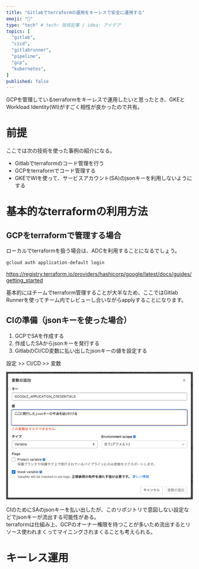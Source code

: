 ```yaml
---
title: "Gitlabでterraformの運用をキーレスで安全に運用する"
emoji: "🦊"
type: "tech" # tech: 技術記事 / idea: アイデア
topics: [
  "gitlab",
  "cicd",
  "gitlabrunner",
  "pipeline",
  "gcp",
  "kubernetes",
]
published: false
---
```


GCPを管理しているterraformをキーレスで運用したいと思ったとき、GKEとWorkload Identity(WI)がすごく相性が良かったので共有。

# 前提

ここでは次の技術を使った事例の紹介になる。

* Gitlabでterraformのコード管理を行う
* GCPをterraformでコード管理する
* GKEでWIを使って、サービスアカウント(SA)のjsonキーを利用しないようにする

# 基本的なterraformの利用方法

## GCPをterraformで管理する場合

ローカルでterraformを扱う場合は、ADCを利用することになるでしょう。

```sh
gcloud auth application-default login
```

https://registry.terraform.io/providers/hashicorp/google/latest/docs/guides/getting_started

基本的にはチームでterraform管理することが大半なため、ここではGitlab Runnerを使ってチーム内でレビューし合いながらapplyすることになります。

## CIの準備（jsonキーを使った場合）

1. GCPでSAを作成する
1. 作成したSAからjsonキーを発行する
1. GitlabのCI/CD変数に払い出したjsonキーの値を設定する

設定 >> CI/CD >> 変数

![Alt text](image.png)

CIのためにSAのjsonキーを払い出したが、このリポジトリで意図しない設定などでjsonキーが流出する可能性がある。  
terraformは仕組み上、GCPのオーナー権限を持つことが多いため流出するとリソース使われまくってマイニングされまくることも考えられる。

# キーレス運用

